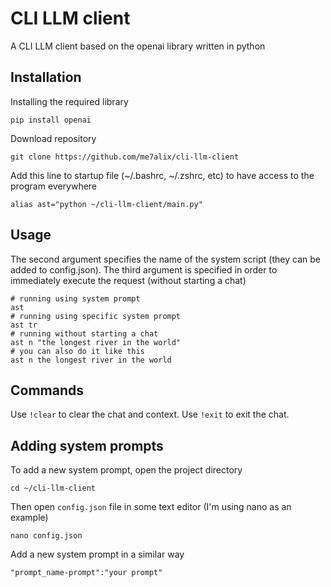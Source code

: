 # CLI LLM client
A CLI LLM client based on the openai library written in python


## Installation
Installing the required library
```
pip install openai
```
Download repository
```
git clone https://github.com/me7alix/cli-llm-client
```
Add this line to startup file (~/.bashrc, ~/.zshrc, etc) to have access to the program everywhere
```
alias ast="python ~/cli-llm-client/main.py"
```

## Usage
The second argument specifies the name of the system script (they can be added to config.json). The third argument is specified in order to immediately execute the request (without starting a chat)
```
# running using system prompt
ast
# running using specific system prompt
ast tr
# running without starting a chat
ast n "the longest river in the world"
# you can also do it like this
ast n the longest river in the world
```

## Commands
Use `!clear` to clear the chat and context. Use `!exit` to exit the chat.

## Adding system prompts
To add a new system prompt, open the project directory
```
cd ~/cli-llm-client
```
Then open `config.json` file in some text editor (I'm using nano as an example)
```
nano config.json
```
Add a new system prompt in a similar way
```
"prompt_name-prompt":"your prompt"
```
